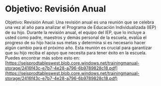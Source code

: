 # Objetivo: Revisión Anual
Objetivo: Revisión Anual: Una revisión anual es una reunión que se celebra una vez al año para analizar el Programa de Educación Individualizada (IEP) de su hijo. Durante la revisión anual, el equipo del IEP, que lo incluye a usted como padre, maestros y demás personal de la escuela, evalúa el progreso de su hijo hacia sus metas y determina si es necesario hacer algún cambio para el próximo año. Esta reunión es crucial para garantizar que su hijo reciba el apoyo que necesita para tener éxito en la escuela.
Puedes encontrar más sobre esto en: [https://seisprodtableswest.blob.core.windows.net/trainingmanual-storage/2416f43c-e7b7-4e28-a796-6b9789828c18.pdf](https://seisprodtableswest.blob.core.windows.net/trainingmanual-storage/2416f43c-e7b7-4e28-a796-6b9789828c18.pdf)